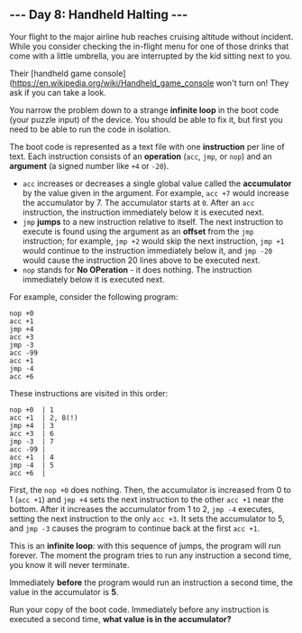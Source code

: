 ## --- Day 8: Handheld Halting ---
Your flight to the major airline hub reaches cruising altitude without incident. While you consider checking the in-flight menu for one of those drinks that come with a little umbrella, you are interrupted by the kid sitting next to you.
 
Their [handheld game console](https://en.wikipedia.org/wiki/Handheld_game_console won't turn on! They ask if you can take a look.
 
You narrow the problem down to a strange **infinite loop** in the boot code (your puzzle input) of the device. You should be able to fix it, but first you need to be able to run the code in isolation.
 
The boot code is represented as a text file with one **instruction** per line of text. Each instruction consists of an **operation** (`acc`, `jmp`, or `nop`) and an **argument** (a signed number like `+4` or `-20`).
 
- `acc` increases or decreases a single global value called the **accumulator** by the value given in the argument. For example, `acc +7` would increase the accumulator by 7. The accumulator starts at `0`. After an `acc` instruction, the instruction immediately below it is executed next.
- `jmp` **jumps** to a new instruction relative to itself. The next instruction to execute is found using the argument as an **offset** from the `jmp` instruction; for example, `jmp +2` would skip the next instruction, `jmp +1` would continue to the instruction immediately below it, and `jmp -20` would cause the instruction 20 lines above to be executed next.
- `nop` stands for **No OPeration** - it does nothing. The instruction immediately below it is executed next.
 
For example, consider the following program:
 
```
nop +0
acc +1
jmp +4
acc +3
jmp -3
acc -99
acc +1
jmp -4
acc +6
```
 
These instructions are visited in this order:
 
```
nop +0  | 1
acc +1  | 2, 8(!)
jmp +4  | 3
acc +3  | 6
jmp -3  | 7
acc -99 |
acc +1  | 4
jmp -4  | 5
acc +6  |
```
 
First, the `nop +0` does nothing. Then, the accumulator is increased from 0 to 1 (`acc +1`) and `jmp +4` sets the next instruction to the other `acc +1` near the bottom. After it increases the accumulator from 1 to 2, `jmp -4` executes, setting the next instruction to the only `acc +3`. It sets the accumulator to 5, and `jmp -3` causes the program to continue back at the first `acc +1`.
 
This is an **infinite loop**: with this sequence of jumps, the program will run forever. The moment the program tries to run any instruction a second time, you know it will never terminate.
 
Immediately **before** the program would run an instruction a second time, the value in the accumulator is **5**.
 
Run your copy of the boot code. Immediately before any instruction is executed a second time, **what value is in the accumulator?**
 